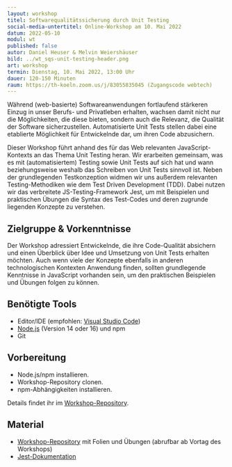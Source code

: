 ```yaml
---
layout: workshop
titel: Softwarequalitätssicherung durch Unit Testing
social-media-untertitel: Online-Workshop am 10. Mai 2022
datum: 2022-05-10
modul: wt
published: false
autor: Daniel Heuser & Melvin Weiershäuser
bild: ../wt_sqs-unit-testing-header.png
art: workshop
termin: Dienstag, 10. Mai 2022, 13:00 Uhr
dauer: 120-150 Minuten
raum: https://th-koeln.zoom.us/j/83055835045 (Zugangscode webtech)
---
```


Während (web-basierte) Softwareanwendungen fortlaufend stärkeren Einzug in unser Berufs- und Privatleben erhalten, wachsen damit nicht nur die Möglichkeiten, die diese bieten, sondern auch die Relevanz, die Qualität der Software sicherzustellen. Automatisierte Unit Tests stellen dabei eine etablierte Möglichkeit für Entwickelnde dar, um ihren Code abzusichern.

Dieser Workshop führt anhand des für das Web relevanten JavaScript-Kontexts an das Thema Unit Testing heran. Wir erarbeiten gemeinsam, was es mit (automatisiertem) Testing sowie Unit Tests auf sich hat und wann beziehungsweise weshalb das Schreiben von Unit Tests sinnvoll ist. Neben der grundlegenden Testkonzeption widmen wir uns außerdem relevanten Testing-Methodiken wie dem Test Driven Development (TDD). Dabei nutzen wir das verbreitete JS-Testing-Framework Jest, um mit Beispielen und praktischen Übungen die Syntax des Test-Codes und deren zugrunde liegenden Konzepte zu verstehen.

## Zielgruppe & Vorkenntnisse

Der Workshop adressiert Entwickelnde, die ihre Code-Qualität absichern und einen Überblick über Idee und Umsetzung von Unit Tests erhalten möchten. Auch wenn viele der Konzepte ebenfalls in anderen technologischen Kontexten Anwendung finden, sollten grundlegende Kenntnisse in JavaScript vorhanden sein, um den praktischen Beispielen und Übungen folgen zu können.

## Benötigte Tools

- Editor/IDE (empfohlen: [Visual Studio Code](https://code.visualstudio.com/))
- [Node.js](https://nodejs.org/en/) (Version 14 oder 16) und npm
- Git

## Vorbereitung

- Node.js/npm installieren.
- Workshop-Repository clonen.
- npm-Abhängigkeiten installieren.

Details findet ihr im [Workshop-Repository](https://github.com/mweiershaeuser/wt-sqs-unit-testing).

## Material

- [Workshop-Repository](https://github.com/mweiershaeuser/wt-sqs-unit-testing) mit Folien und Übungen (abrufbar ab Vortag des Workshops)
- [Jest-Dokumentation](https://jestjs.io)
